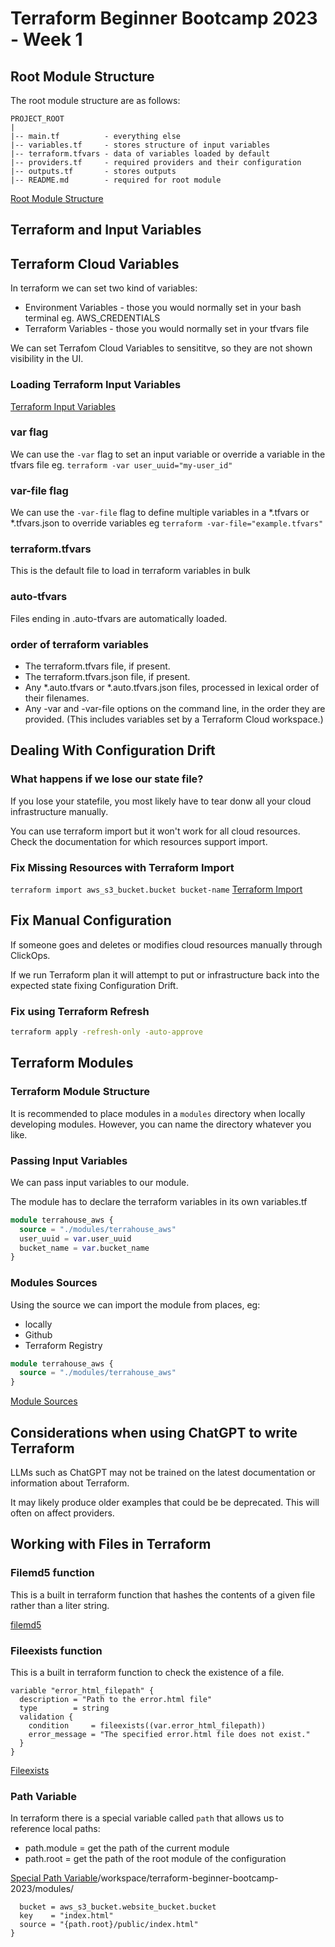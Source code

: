 # Terraform Beginner Bootcamp 2023 - Week 1

## Root Module Structure

The root module structure are as follows:
```
PROJECT_ROOT
|
|-- main.tf          - everything else
|-- variables.tf     - stores structure of input variables
|-- terraform.tfvars - data of variables loaded by default
|-- providers.tf     - required providers and their configuration
|-- outputs.tf       - stores outputs
|-- README.md        - required for root module
```

[Root Module Structure](https://developer.hashicorp.com/terraform/language/modules/develop/structure)


## Terraform and Input Variables
## Terraform Cloud Variables

In terraform we can set two kind of variables:
- Environment Variables - those you would normally set in your  bash terminal eg. AWS_CREDENTIALS
- Terraform Variables - those you would normally set in your tfvars file

We can set Terrafom Cloud Variables to sensititve, so they are not shown visibility in the UI.

### Loading Terraform Input Variables
[Terraform Input Variables](https://developer.hashicorp.com/terraform/language/values/variables)

### var flag
We can use the `-var` flag to set an input variable or override a variable in the tfvars file eg. `terraform -var user_uuid="my-user_id"`

### var-file flag
We can use the `-var-file` flag to define multiple variables in a *.tfvars or *.tfvars.json to override variables eg `terraform -var-file="example.tfvars"`

### terraform.tfvars

This is the default file to load in terraform variables in bulk

### auto-tfvars
Files ending in .auto-tfvars are automatically loaded.

### order of terraform variables
- The terraform.tfvars file, if present.
- The terraform.tfvars.json file, if present.
- Any *.auto.tfvars or *.auto.tfvars.json files, processed in lexical order of their filenames.
- Any -var and -var-file options on the command line, in the order they are provided. (This includes   variables set by a Terraform Cloud workspace.)

## Dealing With Configuration Drift

### What happens if we lose our state file?

If you lose your statefile, you most likely have to tear donw all your cloud infrastructure manually.

You can use terraform import but it won't work for all cloud resources.  Check the documentation for which resources support import.

### Fix Missing Resources with Terraform Import

`terraform import aws_s3_bucket.bucket bucket-name`
[Terraform Import](https://developer.hashicorp.com/terraform/language/import)
## Fix Manual Configuration

If someone goes and deletes or modifies cloud resources manually through ClickOps.

If we run Terraform plan it will attempt to put or infrastructure back into the expected state fixing Configuration Drift.

### Fix using Terraform Refresh
```sh
terraform apply -refresh-only -auto-approve
```
##  Terraform Modules

### Terraform Module Structure

It is recommended to place modules in a `modules` directory when locally developing modules.  However, you can name the directory whatever you like.

### Passing Input Variables

We can pass input variables to our module.

The module has to declare the terraform variables in its own variables.tf
```tf
module terrahouse_aws {
  source = "./modules/terrahouse_aws"
  user_uuid = var.user_uuid
  bucket_name = var.bucket_name
}  
```
### Modules Sources

Using the source we can import the module from places, eg:
- locally
- Github
- Terraform Registry

```tf
module terrahouse_aws {
  source = "./modules/terrahouse_aws"
}  
```
[Module Sources](https://developer.hashicorp.com/terraform/language/modules/sources)

## Considerations when using ChatGPT to write Terraform

LLMs such as ChatGPT may not be trained on the latest documentation or information about Terraform.

It may likely produce older examples that could be be deprecated.  This will often on affect providers.

## Working with Files in Terraform

### Filemd5 function

This is a built in terraform function that hashes the contents of a given file rather than a liter string.

[filemd5](https://developer.hashicorp.com/terraform/language/functions/filemd5)
### Fileexists function

This is a built in terraform function to check the existence of a file.

```
variable "error_html_filepath" {
  description = "Path to the error.html file"
  type        = string
  validation {
    condition     = fileexists((var.error_html_filepath))
    error_message = "The specified error.html file does not exist."
  }
}
```

[Fileexists](https://developer.hashicorp.com/terraform/language/functions/fileexists)

### Path Variable

In terraform there is a special variable called `path` that allows us to reference local paths:
- path.module = get the path of the current module
- path.root = get the path of the root module of the configuration

[Special Path Variable](https://developer.hashicorp.com/terraform/language/expressions/references)/workspace/terraform-beginner-bootcamp-2023/modules/

```resource "aws_s3_object" "index_html" {
  bucket = aws_s3_bucket.website_bucket.bucket
  key    = "index.html"
  source = "{path.root}/public/index.html"
}
```